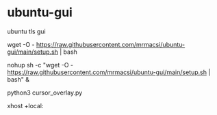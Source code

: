 # ubuntu-gui
ubuntu tls gui

wget -O - https://raw.githubusercontent.com/mrmacsi/ubuntu-gui/main/setup.sh | bash


nohup sh -c "wget -O - https://raw.githubusercontent.com/mrmacsi/ubuntu-gui/main/setup.sh | bash" & 



python3 cursor_overlay.py


xhost +local:

